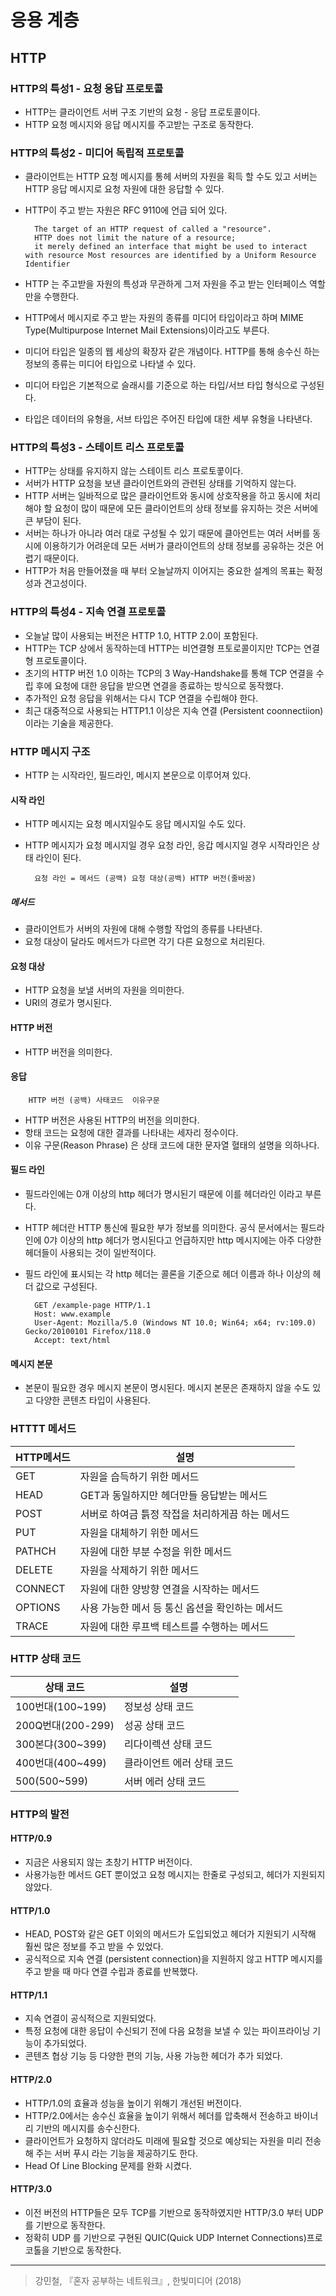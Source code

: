 # 응용 계층 
## HTTP 
### HTTP의 특성1 - 요청 응답 프로토콜 
- HTTP는 클라이언트 서버 구조 기반의 요청 - 응답 프로토콜이다. 
- HTTP 요청 메시지와 응답 메시지를 주고받는 구조로 동작한다. 
  
### HTTP의 특성2 - 미디어 독립적 프로토콜 
- 클라이언트는 HTTP 요청 메시지를 통헤 서버의 자원을 획득 할 수도 있고 서버는 HTTP 응답 메시지로 요청 자원에 대한 응답할 수 있다. 
- HTTP이 주고 받는 자원은 RFC 9110에 언급 되어 있다.  

        The target of an HTTP request of called a "resource".
        HTTP does not limit the nature of a resource;
        it merely defined an interface that might be used to interact with resource Most resources are identified by a Uniform Resource Identifier 

- HTTP 는 주고받을 자원의 특성과 무관하게 그저 자원을 주고 받는 인터페이스 역할만을 수행한다. 
- HTTP에서 메시지로 주고 받는 자원의 종류를 미디어 타입이라고 하며 MIME Type(Multipurpose Internet Mail Extensions)이라고도 부른다. 
- 미디어 타입은 일종의 웹 세상의 확장자 같은 개념이다. HTTP를 통해 송수신 하는 정보의 종류는 미디어 타입으로 나타낼 수 있다. 
- 미디어 타입은 기본적으로 슬래시를 기준으로 하는 타입/서브 타입 형식으로 구성된다. 
- 타입은 데이터의 유형을, 서브 타입은 주어진 타입에 대한 세부 유형을 나타낸다. 

### HTTP의 특성3 - 스테이트 리스 프로토콜 
- HTTP는 상태를 유지하지 않는 스테이트 리스 프로토콯이다. 
- 서버가 HTTP 요청을 보낸 클라이언트와의 관련된 상태를 기억하지 않는다. 
- HTTP 서버는 일바적으로 많은 클라이언트와 동시에 상호작용을 하고 동시에 처리해야 할 요청이 많이 때문에 모든 클라이언트의 상태 정보를 유지하는 것은 서버에 큰 부담이 된다. 
- 서버는 하나가 아니라 여러 대로 구성될 수 있기 때문에 클아언트는 여러 서버를 동시에 이용하기가 어려운데 모든 서버가 클라이언트의 상태 정보를 공유하는 것은 어렵기 때문이다. 
- HTTP가 처음 만들어졌을 때 부터 오늘날까지 이어지는 중요한 설계의 목표는 확정성과 견고성이다. 

### HTTP의 특성4 - 지속 연결 프로토콜 
- 오늘날 많이 사용되는 버전은 HTTP 1.0, HTTP 2.0이 포함된다. 
- HTTP는 TCP 상에서 동작하는데 HTTP는 비연결형 프토로콜이지만 TCP는 연결형 프로토콜이다. 
- 초기의 HTTP 버전 1.0  이하는 TCP의 3 Way-Handshake를 통해 TCP 연결을 수립 후에 요청에 대한 응답을 받으면 연결을 종료하는 방식으로 동작했다. 
- 추가적인 요청 응답을 위해서는 다시 TCP 연결을 수립해야 한다. 
- 최근 대중적으로 사용되는 HTTP1.1 이상은 지속 연결 (Persistent coonnectiion)이라는 기술을 제공한다. 

### HTTP 메시지 구조   
- HTTP 는 시작라인, 필드라인, 메시지 본문으로 이루어져 있다.

#### 시작 라인 
- HTTP 메시지는 요청 메시지일수도 응답 메시지일 수도 있다. 
- HTTP 메시지가 요청 메시지일 경우 요청 라인, 응갑 메시지일 경우 시작라인은 상태 라인이 된다. 
        
        요청 라인 = 메서드 (공백) 요청 대상(공백) HTTP 버전(줄바꿈)
  
##### 메서드 
- 클라이언트가 서버의 자원에 대해 수행할 작업의 종류를 나타낸다. 
- 요청 대상이 달라도 메서드가 다르면 각기 다른 요청으로 처리된다. 

#### 요청 대상 
- HTTP 요청을 보낼 서버의 자원을 의미한다. 
- URI의 경로가 명시된다. 

#### HTTP 버전 
- HTTP 버전을 의미한다. 

#### 응답 
        HTTP 버전 (공백) 사태코드  이유구문 
- HTTP 버전은 사용된 HTTP의 버전을 의미한다. 
- 항태 코드는 요청에 대한 결과를 나타내는 세자리 정수이다. 
- 이유 구문(Reason Phrase) 은 상태 코드에 대한 문자열 혈태의 설명을 의하나다. 
  

#### 필드 라인 
- 필드라인에는 0개 이상의 http 헤더가 명시된기 때문에 이를 헤더라인 이라고 부른다. 
- HTTP 헤더란 HTTP 통신에 필요한 부가 정보를 의미한다. 공식 문서에서는 필드라인에 0갸 이상의 http 헤더가 명시된다고 언급하지만 http 메시지에는 아주 다양한 헤더들이 사용되는 것이 일반적이다. 
- 필드 라인에 표시되는 각 http 헤더는 콜론을 기준으로 헤더 이름과 하나 이상의 헤더 값으로 구성된다. 

        GET /example-page HTTP/1.1
        Host: www.example
        User-Agent: Mozilla/5.0 (Windows NT 10.0; Win64; x64; rv:109.0) Gecko/20100101 Firefox/118.0
        Accept: text/html
#### 메시지 본문 
- 본문이 필요한 경우 메시지 본문이 명시된다. 메시지 본문은 존재하지 않을 수도 있고 다양한 콘텐츠 타입이 사용된다. 


### HTTTT 메서드 
  |HTTP메서드| 설명| 
  |---|---|
  |GET|자원을 습득하기 위한 메서드| 
  |HEAD|GET과 동일하지만 헤더만들 응답받는 메서드| 
  |POST|서버로 하여금 틁정 작접을 처리하게끔 하는 메서드 | 
  |PUT| 자원을 대체하기 위한  메서드 | 
  |PATHCH|자원에 대한 부분 수정을 위한 메서드| 
  |DELETE| 자원을 삭제하기 위한 메서드| 
  |CONNECT| 자원에 대한 양방향 연결을 시작하는 메서드| 
  |OPTIONS| 사용 가능한 메서 등 통신 옵션을 확인하는 메서드| 
  |TRACE| 자원에 대한 루프백 테스트를 수행하는 메서드 | 

### HTTP 상태 코드 
|상태 코드| 설명| 
|---|---|
|100번대(100~199)| 정보성 상태 코드 | 
| 200Q번대(200-299)| 성공 상태 코드 | 
| 300본댜(300~399)| 리다이렉션 상태 코드 | 
|400번대(400~499) |클라이언트 에러 상태 코드| 
|500(500~599)| 서버 에러 상태 코드| 

### HTTP의 발전 
#### HTTP/0.9 
- 지금은 사용되지 않는 초창기 HTTP 버전이다. 
- 사용가능한 메서드 GET 뿐이었고 요청 메시지는 한줄로 구성되고, 헤더가 지원되지 않았다. 


#### HTTP/1.0 
- HEAD, POST와 같은 GET 이외의 메서드가 도입되었고 헤더가 지원되기 시작해 훨씬 많은 정보를 주고 받을 수 있었다. 
- 공식적으로 지속 연결 (persistent connection)을 지원하지 않고 HTTP 메시지를 주고 받을 때 마다 연결 수립과 종료를 반복했다. 

#### HTTP/1.1 
- 지속 연결이 공식적으로 지원되었다. 
- 특정 요청에 대한 응답이 수신되기 전에 다음 요청을 보낼 수 있는 파이프라이닝 기능이 추가되었다. 
- 콘텐츠 협상 기능 등 다양한 편의 기능, 사용 가능한 헤더가 추가 되었다. 

#### HTTP/2.0
- HTTP/1.0의 효율과 성능을 높이기 위해기 개선된 버전이다.
- HTTP/2.0에서는 송수신 효율을 높이기 위해서 헤더를 압축해서 전송하고 바이너리 기반의 메시지를 송수신한다. 
- 클라이언트가 요청하지 않더라도 미래에 필요할 것으로 예상되는 자원을 미리 전송해 주는 서버 푸시 라는 기능을 제공하기도 한다. 
- Head Of Line Blocking 문제를 완화 시켰다. 

#### HTTP/3.0 
- 이전 버전의 HTTP들은 모두 TCP를 기반으로 동작하였지만 HTTP/3.0 부터 UDP를 기반으로 동작한다. 
- 정확히 UDP 를 기반으로 구현된 QUIC(Quick UDP Internet Connections)프로코톨을 기반으로 동작한다.  

--- 
> 강민철, 『혼자 공부하는 네트워크』, 한빛미디어 (2018)    

 